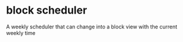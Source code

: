 # block scheduler
 A weekly scheduler that can change into a block view with the current weekly time
